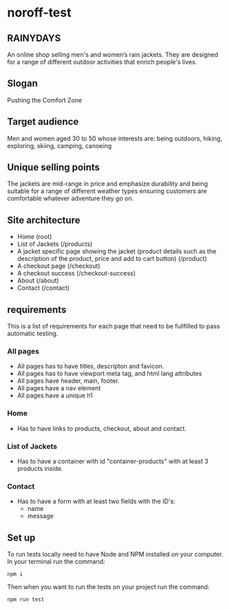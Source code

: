 # noroff-test

## RAINYDAYS

An online shop selling men's and women’s rain jackets. They are designed for a range of different outdoor activities that enrich people's lives.

## Slogan

Pushing the Comfort Zone

## Target audience

Men and women aged 30 to 50 whose interests are: being outdoors, hiking, exploring, skiing, camping, canoeing

## Unique selling points

The jackets are mid-range in price and emphasize durability and being suitable for a range of different weather types ensuring customers are comfortable whatever adventure they go on.

## Site architecture

- Home (root)
- List of Jackets (/products)
- A jacket specific page showing the jacket (product details such as the description of the product, price and add to cart button) (/product)
- A checkout page (/checkout)
- A checkout success (/checkout-success)
- About (/about)
- Contact (/contact)

## requirements

This is a list of requirements for each page that need to be fullfilled to pass automatic testing.

### All pages

- All pages has to have titles, descripton and favicon.
- All pages has to have viewport meta tag, and html lang attributes
- All pages have header, main, footer.
- All pages have a nav element
- All pages have a unique h1

### Home

- Has to have links to products, checkout, about and contact.

### List of Jackets

- Has to have a container with id "container-products" with at least 3 products inside.

### Contact

- Has to have a form with at least two fields with the ID's:
  - name
  - message

## Set up

To run tests locally need to have Node and NPM installed on your computer.
In your terminal run the command:

`npm i`

Then when you want to run the tests on your project run the command:

`npm run test`
